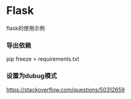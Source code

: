 # Flask
flask的使用示例

### 导出依赖
pip freeze > requirements.txt

### 设置为dubug模式
https://stackoverflow.com/questions/50312659
